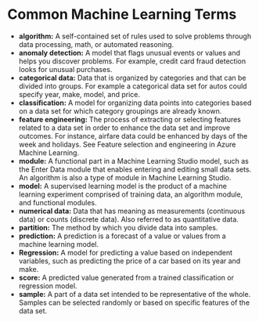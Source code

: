 # Common Machine Learning Terms
- **algorithm:** A self-contained set of rules used to solve problems through data
processing, math, or automated reasoning.
- **anomaly detection:** A model that flags unusual events or values and helps you
discover problems. For example, credit card fraud detection looks for unusual
purchases.
- **categorical data:** Data that is organized by categories and that can be divided
into groups. For example a categorical data set for autos could specify year,
make, model, and price.
- **classification:** A model for organizing data points into categories based on a
data set for which category groupings are already known.
- **feature engineering:** The process of extracting or selecting features related to
a data set in order to enhance the data set and improve outcomes. For instance,
airfare data could be enhanced by days of the week and holidays. See Feature
selection and engineering in Azure Machine Learning.
- **module:** A functional part in a Machine Learning Studio model, such as the
Enter Data module that enables entering and editing small data sets. An
algorithm is also a type of module in Machine Learning Studio.
- **model:** A supervised learning model is the product of a machine learning
experiment comprised of training data, an algorithm module, and functional
modules.
- **numerical data:** Data that has meaning as measurements (continuous data) or
counts (discrete data). Also referred to as quantitative data.
- **partition:** The method by which you divide data into samples.
- **prediction:** A prediction is a forecast of a value or values from a machine
learning model.
- **Regression:** A model for predicting a value based on independent variables,
such as predicting the price of a car based on its year and make.
- **score:** A predicted value generated from a trained classification or regression
model.
- **sample:** A part of a data set intended to be representative of the whole.
Samples can be selected randomly or based on specific features of the data set.
